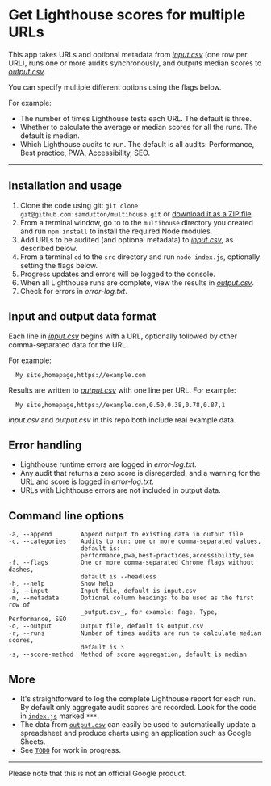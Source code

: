 # Get Lighthouse scores for multiple URLs

This app takes URLs and optional metadata from [_input.csv_](src/input.csv) (one row per URL), runs one or more audits synchronously, and outputs median scores to [_output.csv_](src/output.csv).

You can specify multiple different options using the flags below.

For example:

- The number of times Lighthouse tests each URL. The default is three.
- Whether to calculate the average or median scores for all the runs. The default is median.
- Which Lighthouse audits to run. The default is all audits: Performance, Best practice, PWA, Accessibility, SEO.

---

## Installation and usage

1. Clone the code using git: `git clone git@github.com:samdutton/multihouse.git` or [download it as a ZIP file](https://github.com/samdutton/multihouse/archive/master.zip).
2. From a terminal window, go to to the `multihouse` directory you created and run `npm install` to install the required Node modules.
3. Add URLs to be audited (and optional metadata) to [_input.csv_](src/input.csv), as described below.
4. From a terminal `cd` to the `src` directory and run `node index.js`, optionally setting the flags below.
5. Progress updates and errors will be logged to the console.
6. When all Lighthouse runs are complete, view the results in [_output.csv_](src/output.csv).
7. Check for errors in _error-log.txt_.

## Input and output data format

Each line in [_input.csv_](src/input.csv) begins with a URL, optionally followed by other comma-separated data for the URL.

For example:
```
  My site,homepage,https://example.com
```
Results are written to [_output.csv_](src/output.csv) with one line per URL. For example:

```
  My site,homepage,https://example.com,0.50,0.38,0.78,0.87,1
```
_input.csv_ and _output.csv_ in this repo both include real example data.

## Error handling

- Lighthouse runtime errors are logged in _error-log.txt_.
- Any audit that returns a zero score is disregarded, and a warning for the URL and score is logged in _error-log.txt_.
- URLs with Lighthouse errors are not included in output data.


## Command line options

```
-a, --append        Append output to existing data in output file
-c, --categories    Audits to run: one or more comma-separated values,
                    default is:
                    performance,pwa,best-practices,accessibility,seo
-f, --flags         One or more comma-separated Chrome flags without dashes,
                    default is --headless
-h, --help          Show help
-i, --input         Input file, default is input.csv
-m, --metadata      Optional column headings to be used as the first row of
                    _output.csv_, for example: Page, Type, Performance, SEO
-o, --output        Output file, default is output.csv
-r, --runs          Number of times audits are run to calculate median scores,
                    default is 3
-s, --score-method  Method of score aggregation, default is median
```

##  More

- It's straightforward to log the complete Lighthouse report for each run. By default only aggregate audit scores are recorded. Look for the code in [`index.js`](src/index.js) marked `***`.
- The data from [`output.csv`](src/output.csv) can easily be used to automatically update a spreadsheet and produce charts using an application such as Google Sheets.
- See [`TODO`](TODO) for work in progress.


---

Please note that this is not an official Google product.

